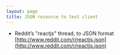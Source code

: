 ```yaml
---
layout: page
title: JSON resource to test client
---
```


- Reddit’s "reactjs" thread, to JSON format [http://www.reddit.com/r/reactjs.json](http://www.reddit.com/r/reactjs.json)
